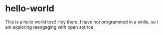 # hello-world
This is a hello world test!
Hey there, I have not programmed in a while, so I am exploring reengaging with open source
